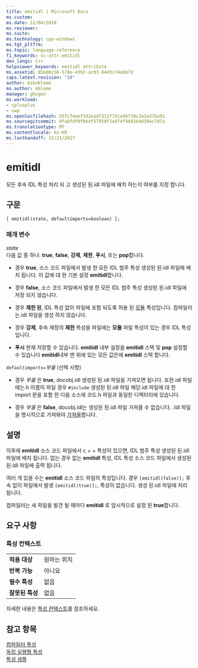 ```yaml
---
title: emitidl | Microsoft Docs
ms.custom: 
ms.date: 11/04/2016
ms.reviewer: 
ms.suite: 
ms.technology: cpp-windows
ms.tgt_pltfrm: 
ms.topic: language-reference
f1_keywords: vc-attr.emitidl
dev_langs: C++
helpviewer_keywords: emitidl attribute
ms.assetid: 85b80c56-578e-4392-ac03-8443c74ebb7d
caps.latest.revision: "10"
author: mikeblome
ms.author: mblome
manager: ghogen
ms.workload:
- cplusplus
- uwp
ms.openlocfilehash: 55fc74eef3d2ead7312f7dca46f20c3a1ed7ba91
ms.sourcegitcommit: 8fa8fdf0fbb4f57950f1e8f4f9b81b4d39ec7d7a
ms.translationtype: MT
ms.contentlocale: ko-KR
ms.lasthandoff: 12/21/2017
---
```

# <a name="emitidl"></a>emitidl
모든 후속 IDL 특성 처리 되 고 생성된 된.idl 파일에 배치 하는지 여부를 지정 합니다.  
  
## <a name="syntax"></a>구문  
  
```
[ emitidl(state, defaultimports=boolean) ];
```  
  
### <a name="parameters"></a>매개 변수  
*state*  
다음 값 중 하나: **true**, **false**, **강제**, **제한**, **푸시**, 또는 **pop**합니다.  
  
-   경우 **true**, 소스 코드 파일에서 발생 한 모든 IDL 범주 특성 생성된 된.idl 파일에 배치 됩니다. 이 값에 대 한 기본 설정 **emitidl**합니다.  
  
-   경우 **false**, 소스 코드 파일에서 발생 한 모든 IDL 범주 특성 생성된 된.idl 파일에 저장 되지 않습니다.  
  
-   경우 **제한 된**, IDL 특성 없이 파일에 포함 되도록 허용 된 [모듈](../windows/module-cpp.md) 특성입니다. 컴파일러는.idl 파일을 생성 하지 않습니다.  
  
-   경우 **강제**, 후속 재정의 **제한** 특성을 파일에는 **모듈** 파일 특성이 있는 경우 IDL 특성입니다.  
  
-   **푸시** 현재 저장할 수 있습니다. **emitidl** 내부 설정을 **emitidl** 스택 및 **pop** 설정할 수 있습니다 **emitidl**내부 맨 위에 있는 모든 값은에 **emitidl** 스택 합니다.  
  
`defaultimports=`*부울* \(선택 사항)  
-   경우 *부울* 은 **true**, docobj.idl 생성된 된.idl 파일을 가져오면 됩니다. 또한.idl 파일에는.h 이름이 파일 경우 `#include` 생성된 된.idl 파일 해당.idl 파일에 대 한 import 문을 포함 한 다음 소스에 코드.h 파일과 동일한 디렉터리에 있습니다.  
  
-   경우 *부울* 은 **false**, docobj.idl는 생성된 된.idl 파일 가져올 수 없습니다. .Idl 파일을 명시적으로 가져와야 [가져올](../windows/import.md)합니다.  
  
## <a name="remarks"></a>설명  
이후에 **emitidl** 소스 코드 파일에서 c + + 특성이 있으면, IDL 범주 특성 생성된 된.idl 파일에 배치 됩니다. 없는 경우 없는 **emitidl** 특성, IDL 특성 소스 코드 파일에서 생성된 된.idl 파일에 출력 됩니다.  
  
여러 개 있을 수는 **emitidl** 소스 코드 파일의 특성입니다. 경우 `[emitidl(false)];` 후속 없이 파일에서 발생 `[emitidl(true)];`, 특성이 없습니다. 생성 된.idl 파일에 처리 됩니다.  
  
컴파일러는 새 파일을 발견 될 때마다 **emitidl** 로 암시적으로 설정 된 **true**합니다.  
  
## <a name="requirements"></a>요구 사항  
  
### <a name="attribute-context"></a>특성 컨텍스트  
  
|||  
|-|-|  
|**적용 대상**|원하는 위치|  
|**반복 가능**|아니요|  
|**필수 특성**|없음|  
|**잘못된 특성**|없음|  
  
자세한 내용은 [특성 컨텍스트](../windows/attribute-contexts.md)를 참조하세요.  
  
## <a name="see-also"></a>참고 항목  
[컴파일러 특성](../windows/compiler-attributes.md)   
[독립 실행형 특성](../windows/stand-alone-attributes.md)   
[특성 샘플](http://msdn.microsoft.com/en-us/558ebdb2-082f-44dc-b442-d8d33bf7bdb8)